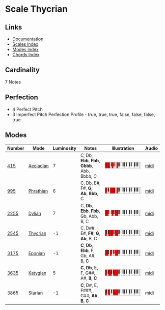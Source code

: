 # Scale Thycrian

## Links

- [Documentation](README.md)
- [Scales Index](Scales.md)
- [Modes Index](Modes.md)
- [Chords Index](Chords.md)

## Cardinality

7 Notes

## Perfection

- 4 Perfect Pitch
- 3 Imperfect Pitch
Perfection Profile - true, true, true, false, false, false, true

## Modes

| Number | Mode | Luminosity | Notes | Illustration | Audio |
|--------|------|------------|-------|--------------|-------|
| [415](https://ianring.com/musictheory/scales/415) | [Aeoladian](ModeAeoladian.md) | 7 | C, Db, **Ebb**, **Fbb**, **Gbbb**, Abb, Bbbb, C | ![CNaturalAeoladian](ModeCNaturalAeoladian.png) | [midi](https://github.com/edipermadi/music/blob/main/docs/ModeCNaturalAeoladian.mid?raw=true) | 
| [995](https://ianring.com/musictheory/scales/995) | [Phrathian](ModePhrathian.md) | 6 | C, Db, E#, F#, **G**, **Ab**, **Bbb**, C | ![CNaturalPhrathian](ModeCNaturalPhrathian.png) | [midi](https://github.com/edipermadi/music/blob/main/docs/ModeCNaturalPhrathian.mid?raw=true) | 
| [2255](https://ianring.com/musictheory/scales/2255) | [Dylian](ModeDylian.md) | 7 | C, **Db**, **Ebb**, **Fbb**, Gb, Abb, B, C | ![CNaturalDylian](ModeCNaturalDylian.png) | [midi](https://github.com/edipermadi/music/blob/main/docs/ModeCNaturalDylian.mid?raw=true) | 
| [2545](https://ianring.com/musictheory/scales/2545) | [Thycrian](ModeThycrian.md) | -1 | C, D##, E#, **F#**, **G**, **Ab**, B, C | ![CNaturalThycrian](ModeCNaturalThycrian.png) | [midi](https://github.com/edipermadi/music/blob/main/docs/ModeCNaturalThycrian.mid?raw=true) | 
| [3175](https://ianring.com/musictheory/scales/3175) | [Eponian](ModeEponian.md) | -1 | **C**, **Db**, **Ebb**, F, Gb, A#, B, **C** | ![CNaturalEponian](ModeCNaturalEponian.png) | [midi](https://github.com/edipermadi/music/blob/main/docs/ModeCNaturalEponian.mid?raw=true) | 
| [3635](https://ianring.com/musictheory/scales/3635) | [Katygian](ModeKatygian.md) | 5 | **C**, **Db**, E, F, G##, A#, **B**, **C** | ![CNaturalKatygian](ModeCNaturalKatygian.png) | [midi](https://github.com/edipermadi/music/blob/main/docs/ModeCNaturalKatygian.mid?raw=true) | 
| [3865](https://ianring.com/musictheory/scales/3865) | [Starian](ModeStarian.md) | -1 | **C**, D#, E, F###, G##, **A#**, **B**, **C** | ![CNaturalStarian](ModeCNaturalStarian.png) | [midi](https://github.com/edipermadi/music/blob/main/docs/ModeCNaturalStarian.mid?raw=true) | 

